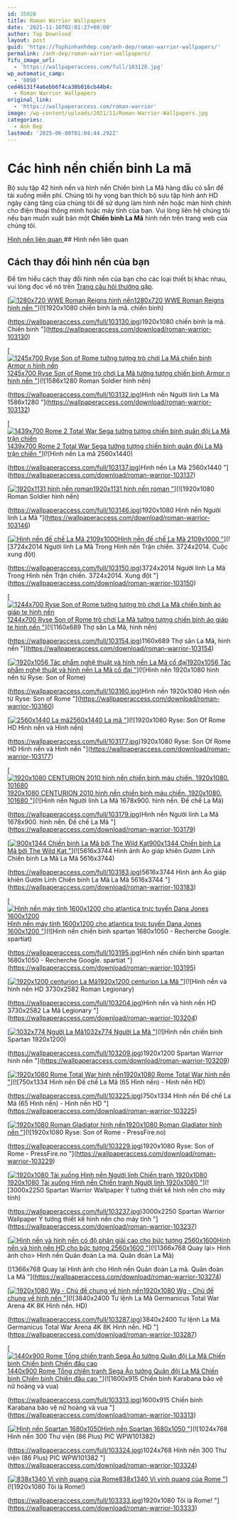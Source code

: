 ```yaml
---
id: 35028
title: Roman Warrior Wallpapers
date: '2021-11-10T02:01:27+00:00'
author: Top Download
layout: post
guid: 'https://Tophinhanhdep.com/anh-dep/roman-warrior-wallpapers/'
permalink: /anh-dep/roman-warrior-wallpapers/
fifu_image_url:
  - 'https://wallpaperaccess.com/full/103128.jpg'
wp_automatic_camp:
  - '8098'
ced46131f4a6ebb6f4ca38b016cb44b4:
  - Roman Warrior Wallpapers
original_link:
  - 'https://wallpaperaccess.com/roman-warrior'
image: /wp-content/uploads/2021/11/Roman-Warrior-Wallpapers.jpg
categories:
  - Ảnh Đẹp
lastmod: '2025-06-09T01:04:44.292Z'
---
```

# Các hình nền chiến binh La mã

Bộ sưu tập 42 hình nền và hình nền Chiến binh La Mã hàng đầu có sẵn để tải xuống miễn phí. Chúng tôi hy vọng bạn thích bộ sưu tập hình ảnh HD ngày càng tăng của chúng tôi để sử dụng làm hình nền hoặc màn hình chính cho điện thoại thông minh hoặc máy tính của bạn. Vui lòng liên hệ chúng tôi nếu bạn muốn xuất bản một **Chiến binh La Mã** hình nền trên trang web của chúng tôi.

[Hình nền liên quan ](#related) ## Hình nền liên quan

## Cách thay đổi hình nền của bạn

Để tìm hiểu cách thay đổi hình nền của bạn cho các loại thiết bị khác nhau, vui lòng đọc về nó trên [Trang câu hỏi thường gặp](https://tophinhanhdep.com/faq/).

  
[[![1280x720 WWE Roman Reigns hình nền](https://wallpaperaccess.com/full/103128.jpg)1280x720 WWE Roman Reigns hình nền "](https://wallpaperaccess.com/download/roman-warrior-103128)](![1920x1080 chiến binh la mã.  chiến binh)

(https://wallpaperaccess.com/full/103130.jpg)1920x1080 chiến binh la mã. Chiến binh "](https://wallpaperaccess.com/download/roman-warrior-103130)

[[![1245x700 Ryse Son of Rome tưởng tượng trò chơi La Mã chiến binh Armor n hình nền](https://wallpaperaccess.com/full/103131.jpg)1245x700 Ryse Son of Rome trò chơi La Mã tưởng tượng chiến binh Armor n hình nền "](https://wallpaperaccess.com/download/roman-warrior-103131)](![1586x1280 Roman Soldier hình nền)

(https://wallpaperaccess.com/full/103132.jpg)Hình nền Người lính La Mã 1586x1280 "](https://wallpaperaccess.com/download/roman-warrior-103132)

[[![1439x700 Rome 2 Total War Sega tưởng tượng chiến binh quân đội La Mã trận chiến](https://wallpaperaccess.com/full/103135.jpg)1439x700 Rome 2 Total War Sega tưởng tượng chiến binh quân đội La Mã trận chiến "](https://wallpaperaccess.com/download/roman-warrior-103135)](![Hình nền La mã 2560x1440)

(https://wallpaperaccess.com/full/103137.jpg)Hình nền La Mã 2560x1440 "](https://wallpaperaccess.com/download/roman-warrior-103137)

[[![1920x1131 hình nền roman](https://wallpaperaccess.com/full/103142.jpg)1920x1131 hình nền roman "](https://wallpaperaccess.com/download/roman-warrior-103142)](![1920x1080 Roman Soldier hình nền)

(https://wallpaperaccess.com/full/103146.jpg)1920x1080 Hình nền Người lính La Mã "](https://wallpaperaccess.com/download/roman-warrior-103146)

[[![Hình nền đế chế La Mã 2109x1000](https://wallpaperaccess.com/full/103148.jpg)Hình nền đế chế La Mã 2109x1000 "](https://wallpaperaccess.com/download/roman-warrior-103148)](![3724x2014 Người lính La Mã Trong Hình nền Trận chiến.  3724x2014.  Cuộc xung đột)

(https://wallpaperaccess.com/full/103150.jpg)3724x2014 Người lính La Mã Trong Hình nền Trận chiến. 3724x2014. Xung đột "](https://wallpaperaccess.com/download/roman-warrior-103150)

[[![1244x700 Ryse Son of Rome tưởng tượng trò chơi La Mã chiến binh áo giáp te hình nền](https://wallpaperaccess.com/full/103153.jpg)1244x700 Ryse Son of Rome trò chơi La Mã tưởng tượng chiến binh áo giáp te hình nền "](https://wallpaperaccess.com/download/roman-warrior-103153)](![1160x689 Thợ săn La Mã, hình nền)

(https://wallpaperaccess.com/full/103154.jpg)1160x689 Thợ săn La Mã, hình nền "](https://wallpaperaccess.com/download/roman-warrior-103154)

[[![1920x1056 Tác phẩm nghệ thuật và hình nền La Mã cổ đại](https://wallpaperaccess.com/full/103158.jpg)1920x1056 Tác phẩm nghệ thuật và hình nền La Mã cổ đại "](https://wallpaperaccess.com/download/roman-warrior-103158)](![Hình nền 1920x1080 hình nền từ Ryse: Son of Rome)

(https://wallpaperaccess.com/full/103160.jpg)Hình nền 1920x1080 Hình nền từ Ryse: Son of Rome "](https://wallpaperaccess.com/download/roman-warrior-103160)

[[![2560x1440 La mã](https://wallpaperaccess.com/full/103166.png)2560x1440 La mã "](https://wallpaperaccess.com/download/roman-warrior-103166)](![1920x1080 Ryse: Son Of Rome HD Hình nền và Hình nền)

(https://wallpaperaccess.com/full/103177.jpg)1920x1080 Ryse: Son Of Rome HD Hình nền và Hình nền "](https://wallpaperaccess.com/download/roman-warrior-103177)

[[![1920x1080 CENTURION 2010 hình nền chiến binh máu chiến.  1920x1080.  101680](https://wallpaperaccess.com/full/103178.jpg)1920x1080 CENTURION 2010 hình nền chiến binh máu chiến. 1920x1080. 101680 "](https://wallpaperaccess.com/download/roman-warrior-103178)](![Hình nền Người lính La Mã 1678x900.  hình nền.  Đế chế La Mã)

(https://wallpaperaccess.com/full/103179.jpg)Hình nền Người lính La Mã 1678x900. hình nền. Đế chế La Mã "](https://wallpaperaccess.com/download/roman-warrior-103179)

[[![900x1344 Chiến binh La Mã bởi The Wild Kat](https://wallpaperaccess.com/full/103181.jpg)900x1344 Chiến binh La Mã bởi The Wild Kat "](https://wallpaperaccess.com/download/roman-warrior-103181)](![5616x3744 Hình ảnh Áo giáp khiên Gươm Lính Chiến binh La Mã La Mã 5616x3744)

(https://wallpaperaccess.com/full/103183.jpg)5616x3744 Hình ảnh Áo giáp khiên Gươm Lính Chiến binh La Mã La Mã 5616x3744 "](https://wallpaperaccess.com/download/roman-warrior-103183)

[[![Hình nền máy tính 1600x1200 cho atlantica trực tuyến Dana Jones 1600x1200](https://wallpaperaccess.com/full/103194.jpg)Hình nền máy tính 1600x1200 cho atlantica trực tuyến Dana Jones 1600x1200 "](https://wallpaperaccess.com/download/roman-warrior-103194)](![Hình nền chiến binh spartan 1680x1050 - Recherche Google.  spartiat)

(https://wallpaperaccess.com/full/103195.jpg)Hình nền chiến binh spartan 1680x1050 - Recherche Google. spartiat "](https://wallpaperaccess.com/download/roman-warrior-103195)

[[![1920x1200 centurion La Mã](https://wallpaperaccess.com/full/103199.jpg)1920x1200 centurion La Mã "](https://wallpaperaccess.com/download/roman-warrior-103199)](![Hình nền và hình nền HD 3730x2582 Roman Legionary)

(https://wallpaperaccess.com/full/103204.jpg)Hình nền và hình nền HD 3730x2582 La Mã Legionary "](https://wallpaperaccess.com/download/roman-warrior-103204)

[[![1032x774 Người La Mã](https://wallpaperaccess.com/full/103205.jpg)1032x774 Người La Mã "](https://wallpaperaccess.com/download/roman-warrior-103205)](![Hình nền chiến binh Spartan 1920x1200)

(https://wallpaperaccess.com/full/103209.jpg)1920x1200 Spartan Warrior hình nền "](https://wallpaperaccess.com/download/roman-warrior-103209)

[[![1920x1080 Rome Total War hình nền](https://wallpaperaccess.com/full/103212.jpg)1920x1080 Rome Total War hình nền "](https://wallpaperaccess.com/download/roman-warrior-103212)](![750x1334 Hình nền Đế chế La Mã (65 Hình nền) - Hình nền HD)

(https://wallpaperaccess.com/full/103225.jpg)750x1334 Hình nền Đế chế La Mã (65 Hình nền) - Hình nền HD "](https://wallpaperaccess.com/download/roman-warrior-103225)

[[![1920x1080 Roman Gladiator hình nền](https://wallpaperaccess.com/full/103226.jpg)1920x1080 Roman Gladiator hình nền "](https://wallpaperaccess.com/download/roman-warrior-103226)](![1920x1080 Ryse: Son of Rome - PressFire.no)

(https://wallpaperaccess.com/full/103229.jpg)1920x1080 Ryse: Son of Rome - PressFire.no "](https://wallpaperaccess.com/download/roman-warrior-103229)

[[![1920x1080 Tải xuống Hình nền Người lính Chiến tranh 1920x1080](https://wallpaperaccess.com/full/103236.jpg)1920x1080 Tải xuống Hình nền Chiến tranh Người lính 1920x1080 "](https://wallpaperaccess.com/download/roman-warrior-103236)](![3000x2250 Spartan Warrior Wallpaper Ý tưởng thiết kế hình nền cho máy tính)

(https://wallpaperaccess.com/full/103237.jpg)3000x2250 Spartan Warrior Wallpaper Ý tưởng thiết kế hình nền cho máy tính "](https://wallpaperaccess.com/download/roman-warrior-103237)

[[![Hình nền và hình nền có độ phân giải cao cho bức tượng 2560x1600](https://wallpaperaccess.com/full/103270.jpg)Hình nền và hình nền HD cho bức tượng 2560x1600 "](https://wallpaperaccess.com/download/roman-warrior-103270)](![1366x768 Quay lại> Hình ảnh cho> Hình nền Quân đoàn La mã.  Quân đoàn La Mã)

()1366x768 Quay lại Hình ảnh cho Hình nền Quân đoàn La mã. Quân đoàn La Mã "](https://wallpaperaccess.com/download/roman-warrior-103274)

[[![1920x1080 Wg - Chủ đề chung về hình nền](https://wallpaperaccess.com/full/103275.jpg)1920x1080 Wg - Chủ đề chung về hình nền "](https://wallpaperaccess.com/download/roman-warrior-103275)](![3840x2400 Tư lệnh La Mã Germanicus Total War Arena 4K 8K Hình nền.  HD)

(https://wallpaperaccess.com/full/103287.jpg)3840x2400 Tư lệnh La Mã Germanicus Total War Arena 4K 8K Hình nền. HD "](https://wallpaperaccess.com/download/roman-warrior-103287)

[[![1440x900 Rome Tổng chiến tranh Sega Ảo tưởng Quân đội La Mã Chiến binh Chiến binh Chiến đấu cao](https://wallpaperaccess.com/full/103308.jpg)1440x900 Rome Tổng chiến tranh Sega Ảo tưởng Quân đội La Mã Chiến binh Chiến binh Chiến đấu cao "](https://wallpaperaccess.com/download/roman-warrior-103308)](![1600x915 Chiến binh Karabana bảo vệ nữ hoàng và vua)

(https://wallpaperaccess.com/full/103313.jpg)1600x915 Chiến binh Karabana bảo vệ nữ hoàng và vua "](https://wallpaperaccess.com/download/roman-warrior-103313)

[[![Hình nền Spartan 1680x1050](https://wallpaperaccess.com/full/103320.jpg)Hình nền Spartan 1680x1050 "](https://wallpaperaccess.com/download/roman-warrior-103320)](![1024x768 Hình nền 300 Thư viện (86 Plus) PIC WPW101382)

(https://wallpaperaccess.com/full/103324.jpg)1024x768 Hình nền 300 Thư viện (86 Plus) PIC WPW101382 "](https://wallpaperaccess.com/download/roman-warrior-103324)

[[![838x1340 Vì vinh quang của Rome](https://wallpaperaccess.com/full/103325.jpg)838x1340 Vì vinh quang của Rome "](https://wallpaperaccess.com/download/roman-warrior-103325)](![1920x1080 Tôi là Rome!)

(https://wallpaperaccess.com/full/103333.jpg)1920x1080 Tôi là Rome! "](https://wallpaperaccess.com/download/roman-warrior-103333)
